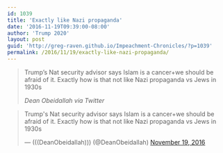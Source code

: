 ```yaml
---
id: 1039
title: 'Exactly like Nazi propaganda'
date: '2016-11-19T09:39:00-08:00'
author: 'Trump 2020'
layout: post
guid: 'http://greg-raven.github.io/Impeachment-Chronicles/?p=1039'
permalink: /2016/11/19/exactly-like-nazi-propaganda/
---
```


> Trump’s Nat security advisor says Islam is a cancer+we should be afraid of it. Exactly how is that not like Nazi propaganda vs Jews in 1930s
>
> <cite>Dean Obeidallah via Twitter</cite>

<blockquote class="twitter-tweet"><p lang="en" dir="ltr">Trump&#39;s Nat security advisor says Islam is a cancer+we should be afraid of it. Exactly how is that not like Nazi propaganda vs Jews in 1930s</p>&mdash; (((DeanObeidallah))) (@DeanObeidallah) <a href="https://twitter.com/DeanObeidallah/status/799957732392660992?ref_src=twsrc%5Etfw">November 19, 2016</a></blockquote> <script async src="https://platform.twitter.com/widgets.js" charset="utf-8"></script>
